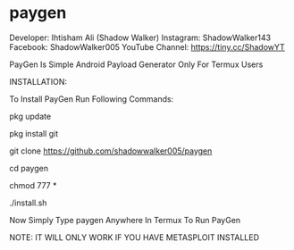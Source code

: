 # paygen

Developer: Ihtisham Ali (Shadow Walker)
Instagram: ShadowWalker143
Facebook: ShadowWalker005
YouTube Channel: https://tiny.cc/ShadowYT


PayGen Is Simple Android Payload Generator Only For Termux Users


INSTALLATION:

To Install PayGen Run Following Commands:

pkg update

pkg install git

git clone https://github.com/shadowwalker005/paygen

cd paygen

chmod 777 *

./install.sh


Now Simply Type paygen Anywhere In Termux To Run PayGen

NOTE: 
IT WILL ONLY WORK IF YOU HAVE METASPLOIT INSTALLED
